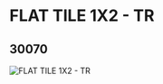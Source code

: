 # FLAT TILE 1X2 - TR
## 30070
![FLAT TILE 1X2 - TR](https://lc-www-live-s.legocdn.com/media/bricks/5/2/4113854.jpg)